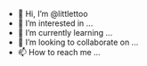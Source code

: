 - 👋 Hi, I’m @littlettoo
- 👀 I’m interested in ...
- 🌱 I’m currently learning ...
- 💞️ I’m looking to collaborate on ...
- 📫 How to reach me ...

<!---
littlettoo/littlettoo is a ✨ special ✨ repository because its `README.md` (this file) appears on your GitHub profile.
You can click the Preview link to take a look at your changes.
--->
